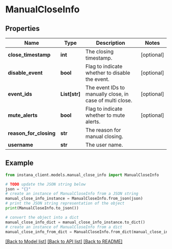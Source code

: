 # ManualCloseInfo


## Properties

Name | Type | Description | Notes
------------ | ------------- | ------------- | -------------
**close_timestamp** | **int** | The closing timestamp. | [optional] 
**disable_event** | **bool** | Flag to indicate whether to disable the event. | [optional] 
**event_ids** | **List[str]** | The event IDs to manually close, in case of multi close. | [optional] 
**mute_alerts** | **bool** | Flag to indicate whether to mute alerts. | [optional] 
**reason_for_closing** | **str** | The reason for manual closing. | 
**username** | **str** | The user name. | 

## Example

```python
from instana_client.models.manual_close_info import ManualCloseInfo

# TODO update the JSON string below
json = "{}"
# create an instance of ManualCloseInfo from a JSON string
manual_close_info_instance = ManualCloseInfo.from_json(json)
# print the JSON string representation of the object
print(ManualCloseInfo.to_json())

# convert the object into a dict
manual_close_info_dict = manual_close_info_instance.to_dict()
# create an instance of ManualCloseInfo from a dict
manual_close_info_from_dict = ManualCloseInfo.from_dict(manual_close_info_dict)
```
[[Back to Model list]](../README.md#documentation-for-models) [[Back to API list]](../README.md#documentation-for-api-endpoints) [[Back to README]](../README.md)


